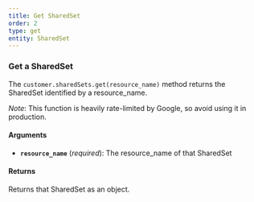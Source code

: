 ```yaml
---
title: Get SharedSet
order: 2
type: get
entity: SharedSet
---
```


### Get a SharedSet

The `customer.sharedSets.get(resource_name)` method returns the SharedSet identified by a resource_name.

_Note_: This function is heavily rate-limited by Google, so avoid using it in production.

#### Arguments

- **`resource_name`** (_required_): The resource_name of that SharedSet

#### Returns

Returns that SharedSet as an object.
